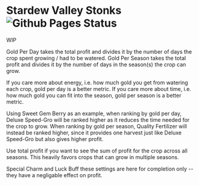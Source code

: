 # Stardew Valley Stonks ![Github Pages Status](https://github.com/Ivordir/StardewValleyStonks/actions/workflows/main.yaml/badge.svg)

WIP


Gold Per Day takes the total profit and divides it by the number of days the crop spent growing / had to be watered.
Gold Per Season takes the total profit and divides it by the number of days in the season(s) the crop can grow.

If you care more about energy, i.e. how much gold you get from watering each crop, gold per day is a better metric.
If you care more about time, i.e. how much gold you can fit into the season, gold per season is a better metric.

Using Sweet Gem Berry as an example, when ranking by gold per day,
Deluxe Speed-Gro will be ranked higher as it reduces the time needed for the crop to grow.
When ranking by gold per season, Quality Fertilizer will instead be ranked higher,
since it provides one harvest just like Deluxe Speed-Gro but also gives higher profit.

Use total profit if you want to see the sum of profit for the crop across all seasons.
This heavily favors crops that can grow in multiple seasons.


Special Charm and Luck Buff
these settings are here for completion only --
they have a negligable effect on profit.

